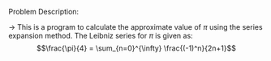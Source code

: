 Problem Description:  

-> This is a program to calculate the approximate value of $\pi$ using the series expansion method. The Leibniz series for $\pi$ is given as:  
$$\frac{\pi}{4} = \sum_{n=0}^{\infty} \frac{(-1)^n}{2n+1}$$
